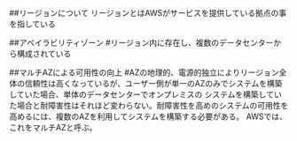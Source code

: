 ##リージョンについて
リージョンとはAWSがサービスを提供している拠点の事を指している

##アベイラビリティゾーン
#リージョン内に存在し、複数のデータセンターから構成されている

##マルチAZによる可用性の向上
#AZの地理的、電源的独立によりリージョン全体の信頼性は高くなっているが、ユーザー側が単一のAZのみでシステムを構築していた場合、単体のデータセンターでオンプレミスの
システムを構築していた場合と耐障害性はそれほど変わらない。耐障害性を高めのシステムの可用性を高めるには、複数のAZを利用してシステムを構築する必要がある。
AWSでは、これをマルチAZと呼ぶ。
